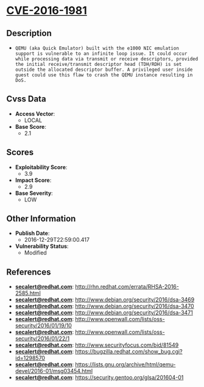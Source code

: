 
# [CVE-2016-1981](http://rhn.redhat.com/errata/RHSA-2016-2585.html)

## Description

- `QEMU (aka Quick Emulator) built with the e1000 NIC emulation support is vulnerable to an infinite loop issue. It could occur while processing data via transmit or receive descriptors, provided the initial receive/transmit descriptor head (TDH/RDH) is set outside the allocated descriptor buffer. A privileged user inside guest could use this flaw to crash the QEMU instance resulting in DoS.`

## Cvss Data

- **Access Vector**:
  - LOCAL
- **Base Score**:
  - 2.1

## Scores

- **Exploitability Score**:
  - 3.9
- **Impact Score**:
  - 2.9
- **Base Severity**:
  - LOW

## Other Information

- **Publish Date**:
  - 2016-12-29T22:59:00.417
- **Vulnerability Status**:
  - Modified

## References

- **secalert@redhat.com**: http://rhn.redhat.com/errata/RHSA-2016-2585.html
- **secalert@redhat.com**: http://www.debian.org/security/2016/dsa-3469
- **secalert@redhat.com**: http://www.debian.org/security/2016/dsa-3470
- **secalert@redhat.com**: http://www.debian.org/security/2016/dsa-3471
- **secalert@redhat.com**: http://www.openwall.com/lists/oss-security/2016/01/19/10
- **secalert@redhat.com**: http://www.openwall.com/lists/oss-security/2016/01/22/1
- **secalert@redhat.com**: http://www.securityfocus.com/bid/81549
- **secalert@redhat.com**: https://bugzilla.redhat.com/show_bug.cgi?id=1298570
- **secalert@redhat.com**: https://lists.gnu.org/archive/html/qemu-devel/2016-01/msg03454.html
- **secalert@redhat.com**: https://security.gentoo.org/glsa/201604-01
